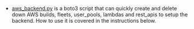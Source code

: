 * [aws_backend.py](aws_backend.py) is a boto3 script that can quickly create and delete down AWS builds, fleets, user_pools, lambdas and rest_apis to setup the backend. How to use it is covered in the instructions below. 
